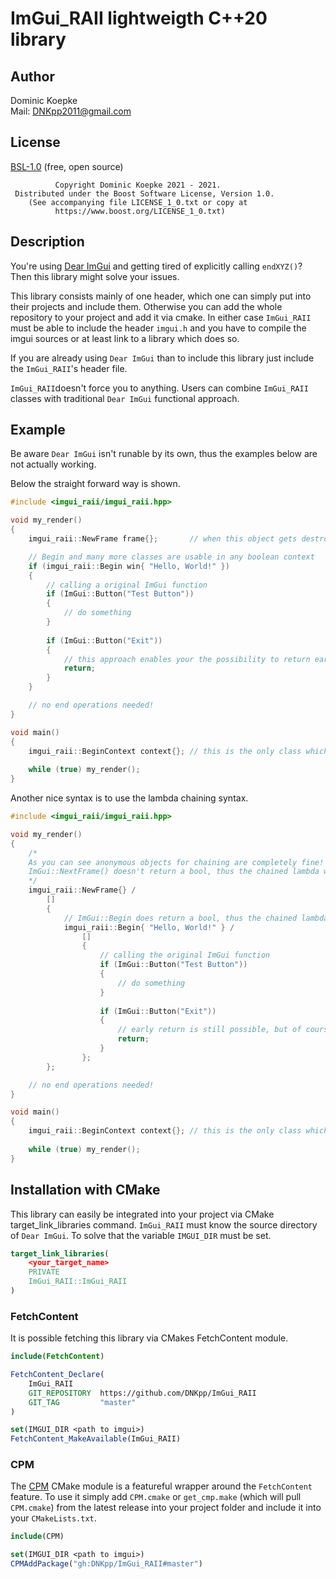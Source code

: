 # ImGui_RAII lightweigth C++20 library

## Author
Dominic Koepke  
Mail: [DNKpp2011@gmail.com](mailto:dnkpp2011@gmail.com)

## License
[BSL-1.0](LICENSE_1_0.txt) (free, open source)

```text
          Copyright Dominic Koepke 2021 - 2021.
 Distributed under the Boost Software License, Version 1.0.
    (See accompanying file LICENSE_1_0.txt or copy at
          https://www.boost.org/LICENSE_1_0.txt)
```

## Description
You're using [Dear ImGui](https://github.com/ocornut/imgui) and getting tired of explicitly calling ``endXYZ()``? Then this library might solve your issues.

This library consists mainly of one header, which one can simply put into their projects and include them. Otherwise you can add the whole repository to your project and add it via cmake.
In either case ``ImGui_RAII`` must be able to include the header ``imgui.h`` and you have to compile the imgui sources or at least link to a library which does so.

If you are already using ``Dear ImGui`` than to include this library just include the ``ImGui_RAII``'s header file.

``ImGui_RAII``doesn't force you to anything. Users can combine ``ImGui_RAII`` classes with traditional ``Dear ImGui`` functional approach.

## Example
Be aware ``Dear ImGui`` isn't runable by its own, thus the examples below are not actually working.

Below the straight forward way is shown.
```cpp
#include <imgui_raii/imgui_raii.hpp>

void my_render()
{
	imgui_raii::NewFrame frame{};		// when this object gets destroyed, it calls ImGui::Render()

	// Begin and many more classes are usable in any boolean context
	if (imgui_raii::Begin win{ "Hello, World!" })
	{
		// calling a original ImGui function
		if (ImGui::Button("Test Button"))
		{
			// do something
		}
		
		if (ImGui::Button("Exit"))
		{
			// this approach enables your the possibility to return early
			return;
		}
	}

	// no end operations needed!
}

void main()
{
	imgui_raii::BeginContext context{};	// this is the only class which is movable
	
	while (true) my_render();
}
```

Another nice syntax is to use the lambda chaining syntax.
```cpp
#include <imgui_raii/imgui_raii.hpp>

void my_render()
{
	/*
	As you can see anonymous objects for chaining are completely fine!
	ImGui::NextFrame() doesn't return a bool, thus the chained lambda will always be executed.
	*/
	imgui_raii::NewFrame{} /
		[]
		{
			// ImGui::Begin does return a bool, thus the chained lambda will only be executed if true has been returned.
			imgui_raii::Begin{ "Hello, World!" } /
				[]
				{
					// calling the original ImGui function
					if (ImGui::Button("Test Button"))
					{
						// do something
					}
					
					if (ImGui::Button("Exit"))
					{
						// early return is still possible, but of course will only return from the local lambda
						return;
					}
				};
		};

	// no end operations needed!
}

void main()
{
	imgui_raii::BeginContext context{};	// this is the only class which is movable
	
	while (true) my_render();
}
```

## Installation with CMake
This library can easily be integrated into your project via CMake target_link_libraries command. ``ImGui_RAII`` must know the source directory of ``Dear ImGui``. To solve that
the variable ``IMGUI_DIR`` must be set.

```cmake
target_link_libraries(
	<your_target_name>
	PRIVATE
	ImGui_RAII::ImGui_RAII
)
```

### FetchContent
It is possible fetching this library via CMakes FetchContent module.

```cmake
include(FetchContent)

FetchContent_Declare(
	ImGui_RAII
	GIT_REPOSITORY	https://github.com/DNKpp/ImGui_RAII
	GIT_TAG			"master"
)

set(IMGUI_DIR <path to imgui>)
FetchContent_MakeAvailable(ImGui_RAII)

```

### CPM
The [CPM](https://github.com/cpm-cmake/CPM.cmake) CMake module is a featureful wrapper around the ``FetchContent`` feature. To use it simply add ``CPM.cmake`` or ``get_cmp.make`` (which will pull ``CPM.cmake``)
from the latest release into your project folder and include it into your ``CMakeLists.txt``. 

```cmake
include(CPM)

set(IMGUI_DIR <path to imgui>)
CPMAddPackage("gh:DNKpp/ImGui_RAII#master")
```
